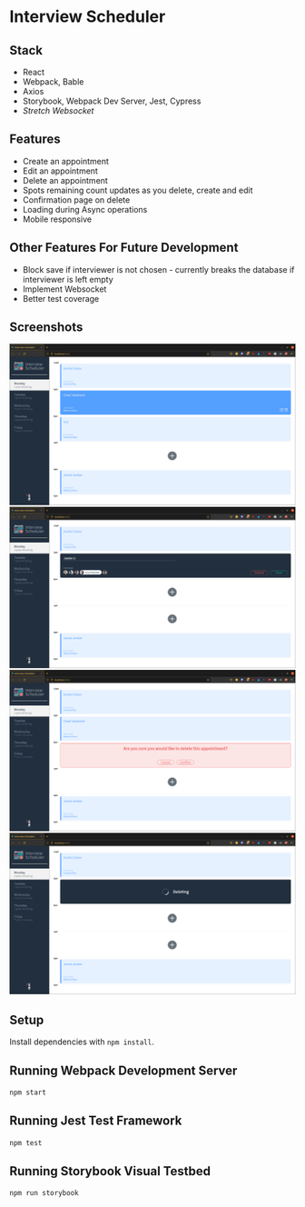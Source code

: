 # Interview Scheduler

## Stack
- React
- Webpack, Bable
- Axios
- Storybook, Webpack Dev Server, Jest, Cypress
- *Stretch Websocket*

## Features
- Create an appointment
- Edit an appointment
- Delete an appointment
- Spots remaining count updates as you delete, create and edit
- Confirmation page on delete
- Loading during Async operations
- Mobile responsive

## Other Features For Future Development
- Block save if interviewer is not chosen - currently breaks the database if interviewer is left empty
- Implement Websocket
- Better test coverage

## Screenshots

![Root view](./public/images/Scheduler-ss1.png)
![Create](./public/images/Scheduler-ss4.png)
![Confirm delete](./public/images/Scheduler-ss2.png)
![Deleting](./public/images/Scheduler-ss3.png)

## Setup

Install dependencies with `npm install`.

## Running Webpack Development Server

```sh
npm start
```

## Running Jest Test Framework

```sh
npm test
```

## Running Storybook Visual Testbed

```sh
npm run storybook
```

